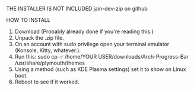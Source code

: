 THE INSTALLER IS NOT INCLUDED
jain-dev-zip on github

HOW TO INSTALL

1. Download (Probably already done if you're reading this.)
2. Unpack the .zip file.
3. On an account with sudo privilege open your terminal emulator (Konsole, Kitty, whatever.).
4. Run this: sudo cp -r /home/YOUR USER/downloads/Arch-Progress-Bar /usr/share/plymouth/themes
5. Using a method (such as KDE Plasma settings) set it to show on Linux boot.
6. Reboot to see if it worked.
